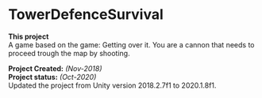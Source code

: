 # TowerDefenceSurvival

**This project** <br>
A game based on the game: Getting over it.
You are a cannon that needs to proceed trough the map by shooting.

**Project Created:** *(Nov-2018)* <br>
**Project status:** *(Oct-2020)* <br>
Updated the project from Unity version 2018.2.7f1 to 2020.1.8f1.
